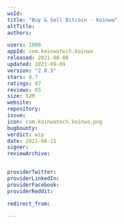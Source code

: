 ```yaml
---
wsId: 
title: "Buy & Sell Bitcoin - Koinwa"
altTitle: 
authors:

users: 1000
appId: com.koinwatech.koinwa
released: 2021-08-08
updated: 2021-09-09
version: "2.0.3"
stars: 4.7
ratings: 87
reviews: 65
size: 52M
website: 
repository: 
issue: 
icon: com.koinwatech.koinwa.png
bugbounty: 
verdict: wip
date: 2021-08-21
signer: 
reviewArchive:


providerTwitter: 
providerLinkedIn: 
providerFacebook: 
providerReddit: 

redirect_from:

---
```



